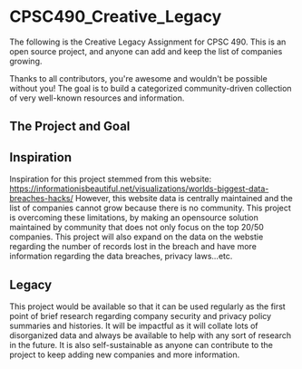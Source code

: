 # CPSC490_Creative_Legacy
The following is the Creative Legacy Assignment for CPSC 490. 
This is an open source project, and anyone can add and keep the list of companies growing. 

Thanks to all contributors, you're awesome and wouldn't be possible without you! The goal is to build a categorized community-driven collection of very well-known resources and information. 

## The Project and Goal


## Inspiration 
Inspiration for this project stemmed from this website: https://informationisbeautiful.net/visualizations/worlds-biggest-data-breaches-hacks/ 
However, this website data is centrally maintained and  the list of companies  cannot grow because there is no community. This project is overcoming these limitations, by making an opensource solution maintained by community that does not only focus on the top 20/50 companies. 
This project will also expand on the data on the webstie regarding the number of records lost in the breach and have more information regarding the data breaches, privacy laws...etc. 

## Legacy
This project would be available so that it can be used regularly as the first point of brief research regarding company security and privacy policy summaries and histories. It will be impactful as it will collate lots of disorganized data and always be available to help with any sort of research in the future. It is also self-sustainable as anyone can contribute to the project to keep adding new companies and more information. 





